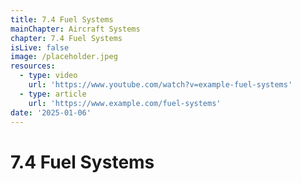 ```yaml
---
title: 7.4 Fuel Systems
mainChapter: Aircraft Systems
chapter: 7.4 Fuel Systems
isLive: false
image: /placeholder.jpeg
resources:
  - type: video
    url: 'https://www.youtube.com/watch?v=example-fuel-systems'
  - type: article
    url: 'https://www.example.com/fuel-systems'
date: '2025-01-06'
---
```


# 7.4 Fuel Systems
